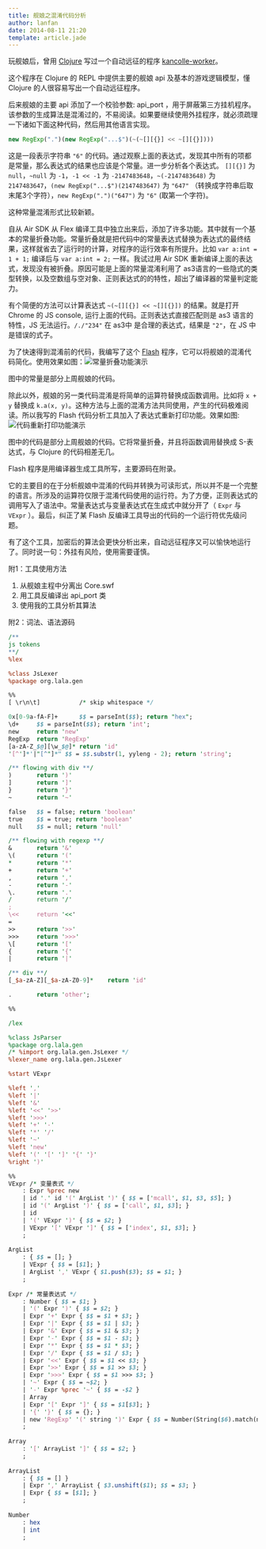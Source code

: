 ```yaml
---
title: 舰娘之混淆代码分析
author: lanfan
date: 2014-08-11 21:20
template: article.jade
---
```


玩舰娘后，曾用 [Clojure][0] 写过一个自动远征的程序 [kancolle-worker][1]。


这个程序在 Clojure 的 REPL 中提供主要的舰娘 api 及基本的游戏逻辑模型，懂 Clojure 的人很容易写出一个自动远征程序。


后来舰娘的主要 api 添加了一个校验参数: api_port ，用于屏蔽第三方挂机程序。该参数的生成算法是混淆过的，不易阅读。如果要继续使用外挂程序，就必须疏理一下诸如下面这种代码，然后用其他语言实现。

```javascript
new RegExp(".")(new RegExp("...$")(~(~[][{}] << ~[][{}])))
```

这是一段表示字符串 `"6"` 的代码。通过观察上面的表达式，发现其中所有的项都是常量，那么表达式的结果也应该是个常量。进一步分析各个表达式。
`[][{}]` 为 `null`，`~null` 为 `-1`，`-1 << -1` 为 `-2147483648`，`~(-2147483648)` 为 `2147483647`，`(new RegExp("...$")(2147483647)` 为 `"647"` （转换成字符串后取末尾3个字符），`new RegExp(".")("647")` 为 `"6"` (取第一个字符)。

这种常量混淆形式比较新颖。

自从 Air SDK 从 Flex 编译工具中独立出来后，添加了许多功能。其中就有一个基本的常量折叠功能。常量折叠就是把代码中的常量表达式替换为表达式的最终结果，这样就省去了运行时的计算，对程序的运行效率有所提升。比如 `var a:int = 1 + 1;` 编译后与 `var a:int = 2;` 一样。我试过用 Air SDK 重新编译上面的表达式，发现没有被折叠。原因可能是上面的常量混淆利用了 as3语言的一些隐式的类型转换，以及空数组与空对象、正则表达式的的特性，超出了编译器的常量判定能力。


有个简便的方法可以计算表达式 `~(~[][{}] << ~[][{}])` 的结果。就是打开 Chrome 的 JS console, 运行上面的代码。正则表达式直接匹配则是 as3 语言的特性，JS 无法运行。`/./"234"` 在 as3中 是合理的表达式，结果是 `"2"`，在 JS 中是错误的式子。

为了快速得到混淆前的代码，我编写了这个 [Flash][2] 程序，它可以将舰娘的混淆代码简化。使用效果如图：![常量折叠功能演示](image1.png)

图中的常量是部分上周舰娘的代码。

除此以外，舰娘的另一类代码混淆是将简单的运算符替换成函数调用。比如将 `x + y` 替换成 `k.a(x, y)`。这种方法与上面的混淆方法共同使用，产生的代码极难阅读。所以我写的 Flash 代码分析工具加入了表达式重新打印功能。效果如图: ![代码重新打印功能演示](image2.png)

图中的代码是部分上周舰娘的代码。它将常量折叠，并且将函数调用替换成 S-表达式，与 Clojure 的代码相差无几。

Flash 程序是用编译器生成工具所写，主要源码在附录。

它的主要目的在于分析舰娘中混淆的代码并转换为可读形式，所以并不是一个完整的语言。所涉及的运算符仅限于混淆代码使用的运行符。为了方便，正则表达式的调用写入了语法中。常量表达式与变量表达式在生成式中就分开了（ `Expr` 与 `VExpr` ）。最后，纠正了某 Flash 反编译工具导出的代码的一个运行符优先级问题。

有了这个工具，加密后的算法会更快分析出来，自动远征程序又可以愉快地运行了。同时说一句：外挂有风险，使用需要谨慎。

附1：工具使用方法
  1. 从舰娘主程中分离出 Core.swf
  2. 用工具反编译出 api_port 类
  3. 使用我的工具分析其算法

附2：词法、语法源码
```perl
/**
js tokens
**/
%lex

%class JsLexer
%package org.lala.gen

%%
[ \r\n\t]			/* skip whitespace */

0x[0-9a-fA-F]+		$$ = parseInt($$); return "hex";
\d+		$$ = parseInt($$); return 'int';
new     return 'new'
RegExp  return 'RegExp'
[a-zA-Z_$@][\w_$@]* return 'id'
'[^']*'|"[^"]*" $$ = $$.substr(1, yyleng - 2); return 'string';

/** flowing with div **/
)		return ')'
]		return ']'
}		return '}'
~		return '~'

false	$$ = false; return 'boolean'
true	$$ = true; return 'boolean'
null	$$ = null; return 'null'

/** flowing with regexp **/
&		return '&'
\(		return '('
*		return '*'
+		return '+'
,		return ','
-		return '-'
\.		return '.'
/		return '/'
;		
\<<		return '<<'
=		
>>		return '>>'
>>>		return '>>>'
\[		return '['
{		return '{'
|		return '|'

/** div **/
[_$a-zA-Z][_$a-zA-Z0-9]*	return 'id'

.		return 'other';

%%

/lex

%class JsParser
%package org.lala.gen
/* %import org.lala.gen.JsLexer */
%lexer_name org.lala.gen.JsLexer 

%start VExpr

%left ','
%left '|'
%left '&'
%left '<<' '>>'
%left '>>>'
%left '+' '-'
%left '*' '/'
%left '~'
%left 'new'
%left '(' '[' ']' '{' '}'
%right ')'

%%
VExpr /* 变量表式 */
	: Expr %prec new
	| id '.' id '(' ArgList ')' { $$ = ['mcall', $1, $3, $5]; }
	| id '(' ArgList ')' { $$ = ['call', $1, $3]; }
	| id
	| '(' VExpr ')' { $$ = $2; }
	| VExpr '[' VExpr ']' { $$ = ['index', $1, $3]; }
	;
	
ArgList
	: { $$ = []; }
	| VExpr { $$ = [$1]; }
	| ArgList ',' VExpr { $1.push($3); $$ = $1; }
	;
	
Expr /* 常量表达式 */
	: Number { $$ = $1; }
	| '(' Expr ')' { $$ = $2; }
	| Expr '+' Expr { $$ = $1 + $3; }
	| Expr '|' Expr { $$ = $1 | $3; }
	| Expr '&' Expr { $$ = $1 & $3; }
	| Expr '-' Expr { $$ = $1 - $3; }
	| Expr '*' Expr { $$ = $1 * $3; }
	| Expr '/' Expr { $$ = $1 / $3; }
	| Expr '<<' Expr { $$ = $1 << $3; }
	| Expr '>>' Expr { $$ = $1 >> $3; }
	| Expr '>>>' Expr { $$ = $1 >>> $3; }
	| '~' Expr { $$ = ~$2; }
	| '-' Expr %prec '~' { $$ = -$2 }
	| Array
	| Expr '[' Expr ']' { $$ = $1[$3]; }
	| '{' '}' { $$ = {}; }
	| new 'RegExp' '(' string ')' Expr { $$ = Number(String($6).match(new RegExp($4))[0]); }
	;
	
Array
	: '[' ArrayList ']' { $$ = $2; }
	;
	
ArrayList
	: { $$ = [] }
	| Expr ',' ArrayList { $3.unshift($1); $$ = $3; }
	| Expr { $$ = [$1]; }
	;
	
Number
	: hex
	| int
	;
```

[0]: http://clojure.org/
[1]: https://github.com/aristotle9/kancolle-worker
[2]: ./demo.swf